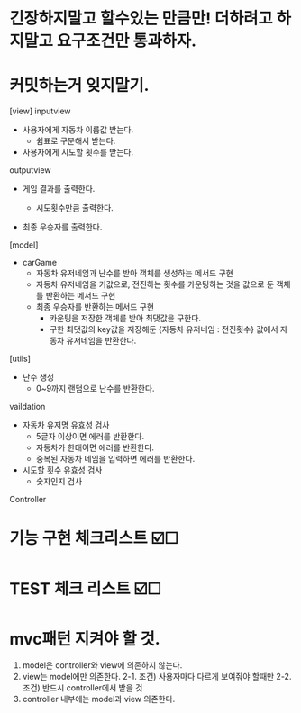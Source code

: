 # 긴장하지말고 할수있는 만큼만! 더하려고 하지말고 요구조건만 통과하자.
# 커밋하는거 잊지말기.

[view]
inputview
- 사용자에게 자동차 이름값 받는다.
  - 쉼표로 구분해서 받는다.
- 사용자에게 시도할 횟수를 받는다.

outputview
- 게임 결과를 출력한다.
  - 시도횟수만큼 출력한다.

- 최종 우승자를 출력한다.

[model]
- carGame
  - 자동차 유저네임과 난수를 받아 객체를 생성하는 메서드 구현
  - 자동차 유저네임을 키값으로, 전진하는 횟수를 카운팅하는 것을 값으로 둔 객체를 반환하는 메서드 구현
  - 최종 우승자를 반환하는 메서드 구현
    - 카운팅을 저장한 객체를 받아 최댓값을 구한다.
    - 구한 최댓값의 key값을 저장해둔 {자동차 유저네임 : 전진횟수} 값에서 자동차 유저네임을 반환한다.

[utils]
- 난수 생성
  - 0~9까지 랜덤으로 난수를 반환한다.

vaildation 
- 자동차 유저명 유효성 검사
  - 5글자 이상이면 에러를 반환한다.
  - 자동차가 한대이면 에러를 반환한다.
  - 중복된 자동차 네임을 입력하면 에러를 반환한다.
- 시도할 횟수 유효성 검사
  - 숫자인지 검사
  
Controller

# 기능 구현 체크리스트 ☑️☐


# TEST 체크 리스트 ☑️☐

# mvc패턴 지켜야 할 것.
1. model은 controller와 view에 의존하지 않는다.
2. view는 model에만 의존한다.
2-1. 조건) 사용자마다 다르게 보여줘야 할때만
2-2. 조건) 반드시 controller에서 받을 것
3. controller 내부에는 model과 view 의존한다.



